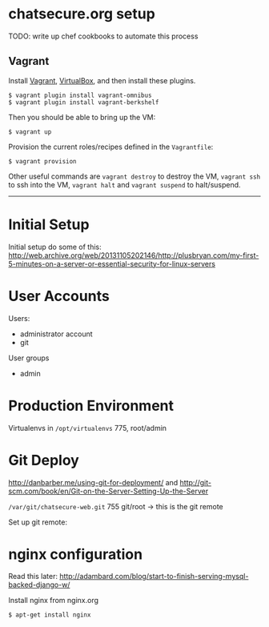 # chatsecure.org setup

TODO: write up chef cookbooks to automate this process

## Vagrant

Install [Vagrant](http://www.vagrantup.com), [VirtualBox](https://www.virtualbox.org), and then install these plugins.

    $ vagrant plugin install vagrant-omnibus
    $ vagrant plugin install vagrant-berkshelf

Then you should be able to bring up the VM:

	$ vagrant up
	
Provision the current roles/recipes defined in the `Vagrantfile`:

	$ vagrant provision
	
Other useful commands are `vagrant destroy` to destroy the VM, `vagrant ssh` to ssh into the VM, `vagrant halt` and `vagrant suspend` to halt/suspend.

--------------------------------------

# Initial Setup


Initial setup do some of this: http://web.archive.org/web/20131105202146/http://plusbryan.com/my-first-5-minutes-on-a-server-or-essential-security-for-linux-servers

# User Accounts 

Users:

* administrator account
* git

User groups

* admin

# Production Environment

Virtualenvs in `/opt/virtualenvs` 775, root/admin

# Git Deploy

http://danbarber.me/using-git-for-deployment/ and http://git-scm.com/book/en/Git-on-the-Server-Setting-Up-the-Server

`/var/git/chatsecure-web.git` 755 git/root -> this is the git remote


Set up git remote:	



# nginx configuration

Read this later: http://adambard.com/blog/start-to-finish-serving-mysql-backed-django-w/


Install nginx from nginx.org

	$ apt-get install nginx